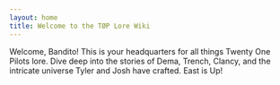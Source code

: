 ```yaml
---
layout: home
title: Welcome to the TØP Lore Wiki
---
```


Welcome, Bandito! This is your headquarters for all things Twenty One Pilots lore.
Dive deep into the stories of Dema, Trench, Clancy, and the intricate universe Tyler and Josh have crafted. East is Up!
